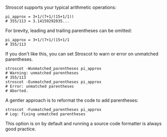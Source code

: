 Stroscot supports your typical arithmetic operations:
```
pi_approx = 3+1/(7+1/(15+1/1))
# 355/113 = 3.14159292035...
```
For brevity, leading and trailing parentheses can be omitted:
```
pi_approx = 3+1/(7+1/(15+1/1
# 355/113
```
If you don't like this, you can set Stroscot to warn or error on unmatched parentheses.
```
stroscot -Wunmatched_parentheses pi_approx
# Warning: unmatched parentheses
# 355/113
stroscot -Eunmatched_parentheses pi_approx
# Error: unmatched parentheses
# Aborted.
```
A gentler approach is to reformat the code to add parentheses:
```
stroscot -Funmatched_parentheses pi_approx
# Log: fixing unmatched parentheses
```
This option is on by default and running a source code formatter is always good practice.
